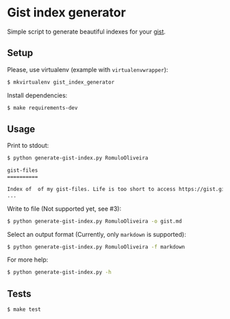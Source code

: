 Gist index generator
======================

Simple script to generate beautiful indexes for your [gist](https://gist.github.com/).

## Setup

Please, use virtualenv (example with `virtualenvwrapper`):

```bash
$ mkvirtualenv gist_index_generator
```

Install dependencies:

```bash
$ make requirements-dev
```

## Usage

Print to stdout:

```bash
$ python generate-gist-index.py RomuloOliveira 

gist-files
==========

Index of  of my gist-files. Life is too short to access https://gist.github.com/RomuloOliveira
...
```

Write to file (Not supported yet, see #3):

```bash
$ python generate-gist-index.py RomuloOliveira -o gist.md
```

Select an output format (Currently, only `markdown` is supported):

```bash
$ python generate-gist-index.py RomuloOliveira -f markdown
```

For more help:

```bash
$ python generate-gist-index.py -h
```

## Tests

```bash
$ make test
```
